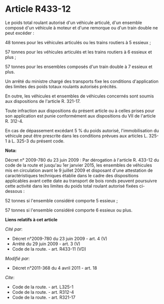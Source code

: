 # Article R433-12

Le poids total roulant autorisé d'un véhicule articulé, d'un ensemble composé d'un véhicule à moteur et d'une remorque ou
d'un train double ne peut excéder : 

48 tonnes pour les véhicules articulés ou les trains routiers à 5 essieux ; 

57 tonnes pour les véhicules articulés et les trains routiers à 6 essieux et plus ; 

57 tonnes pour les ensembles composés d'un train double à 7 essieux et plus. 

Un arrêté du ministre chargé des transports fixe les conditions d'application des limites des poids totaux roulants autorisés
précités. 

En outre, les véhicules et ensembles de véhicules concernés sont soumis aux dispositions de l'article R. 321-17. 

Toute infraction aux dispositions du présent article ou à celles prises pour son application est punie conformément aux
dispositions du VII de l'article R. 312-4.

En cas de dépassement excédant 5 % du poids autorisé, l'immobilisation du véhicule peut être prescrite dans les conditions
prévues aux articles L. 325-1 à L. 325-3 du présent code.

**Nota:**

Décret n° 2009-780 du 23 juin 2009 : Par dérogation à l'article R. 433-12 du code de la route et jusqu'au 1er janvier 2015,
les ensembles de véhicules mis en circulation avant le 9 juillet 2009 et disposant d'une attestation de caractéristiques
techniques établie dans le cadre des dispositions applicables avant cette date au transport de bois ronds peuvent poursuivre
cette activité dans les limites du poids total roulant autorisé fixées ci-dessous :

52 tonnes si l'ensemble considéré comporte 5 essieux ;

57 tonnes si l'ensemble considéré comporte 6 essieux ou plus.

**Liens relatifs à cet article**

_Cité par_:

  - Décret n°2009-780 du 23 juin 2009 - art. 4 (V)
  - Arrêté du 29 juin 2009 - art. 3 (V)
  - Code de la route. - art. R433-11 (VD)

_Modifié par_:

  - Décret n°2011-368 du 4 avril 2011 - art. 18

_Cite_:

  - Code de la route. - art. L325-1
  - Code de la route. - art. R312-4
  - Code de la route. - art. R321-17
